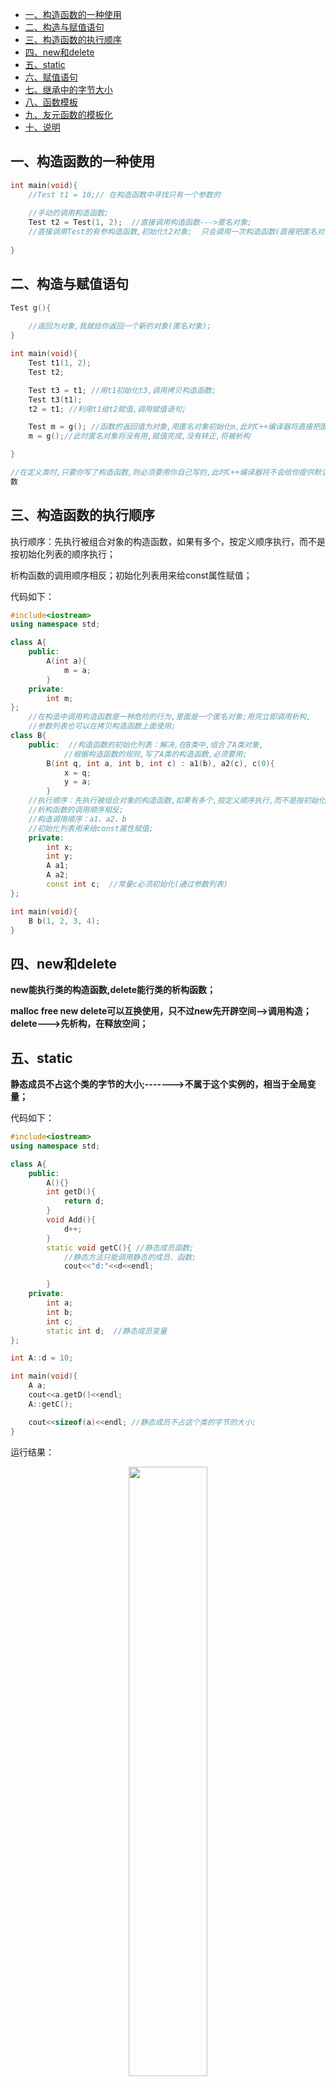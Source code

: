 - [一、构造函数的一种使用](#一构造函数的一种使用)
- [二、构造与赋值语句](#二构造与赋值语句)
- [三、构造函数的执行顺序](#三构造函数的执行顺序)
- [四、new和delete](#四new和delete)
- [五、static](#五static)
- [六、赋值语句](#六赋值语句)
- [七、继承中的字节大小](#七继承中的字节大小)
- [八、函数模板](#八函数模板)
- [九、友元函数的模板化](#九友元函数的模板化)
- [十、说明](#十说明)

## 一、构造函数的一种使用

```cpp
int main(void){
    //Test t1 = 10;// 在构造函数中寻找只有一个参数的
    
    //手动的调用构造函数;
    Test t2 = Test(1, 2);  //直接调用构造函数--->匿名对象;
    //直接调用Test的有参构造函数,初始化t2对象;  只会调用一次构造函数(直接把匿名对象转成t2);
    
}
```

## 二、构造与赋值语句

```cpp
Test g(){
    
    //返回为对象,我就给你返回一个新的对象(匿名对象);
}

int main(void){
    Test t1(1, 2); 
    Test t2; 

    Test t3 = t1; //用t1初始化t3,调用拷贝构造函数;
    Test t3(t1);
    t2 = t1; //利用t1给t2赋值,调用赋值语句;

    Test m = g(); //函数的返回值为对象,用匿名对象初始化m,此时C++编译器将直接把匿名对象转化为有名对象m;
    m = g();//此时匿名对象将没有用,赋值完成,没有转正,将被析构

}

//在定义类时,只要你写了构造函数,则必须要用你自己写的,此时C++编译器将不会给你提供默认的构造和拷贝构造函
数
```

## 三、构造函数的执行顺序

执行顺序：先执行被组合对象的构造函数，如果有多个，按定义顺序执行，而不是按初始化列表的顺序执行；

析构函数的调用顺序相反；初始化列表用来给const属性赋值；

代码如下：

```cpp
#include<iostream>
using namespace std;

class A{
    public:
        A(int a){ 
            m = a;
        }   
    private:
        int m;
};
    //在构造中调用构造函数是一种危险的行为,里面是一个匿名对象;用完立即调用析构,
    //参数列表也可以在拷贝构造函数上面使用;
class B{
    public:  //构造函数的初始化列表：解决,在B类中,组合了A类对象,
            //根据构造函数的规则,写了A类的构造函数,必须要用;
        B(int q, int a, int b, int c) : a1(b), a2(c), c(0){
            x = q;
            y = a;
        }   
    //执行顺序：先执行被组合对象的构造函数,如果有多个,按定义顺序执行,而不是按初始化列表的顺序执行;
    //析构函数的调用顺序相反;
    //构造调用顺序：a1、a2、b
    //初始化列表用来给const属性赋值;
    private:
        int x;
        int y;
        A a1;
        A a2;
        const int c;  //常量c必须初始化(通过参数列表)
};

int main(void){
    B b(1, 2, 3, 4);
}
```

## 四、new和delete

**new能执行类的构造函数,delete能行类的析构函数；**

**malloc free new delete可以互换使用，只不过new先开辟空间-->调用构造；delete--->先析构，在释放空间；**

## 五、static

**静态成员不占这个类的字节的大小;------->不属于这个实例的，相当于全局变量；**

代码如下：

```cpp
#include<iostream>
using namespace std;

class A{
    public:
        A(){}
        int getD(){
            return d;
        }
        void Add(){
            d++;
        }   
        static void getC(){ //静态成员函数;
            //静态方法只能调用静态的成员、函数;
            cout<<"d:"<<d<<endl;

        }   
    private:
        int a;
        int b;
        int c;
        static int d;  //静态成员变量
};

int A::d = 10; 

int main(void){
    A a;
    cout<<a.getD()<<endl;
    A::getC();

    cout<<sizeof(a)<<endl; //静态成员不占这个类的字节的大小;
}
```

运行结果：

<div align=center><img src='https://mmbiz.qpic.cn/mmbiz_png/cu0TUlMDjbsEiacQY79zE79O4zYiaOpAJwUNZADM9WpRbjyS6zVZWY2OSsfCas3Uwl9fvebRlzmXGQW8jTEz61pw/640?wx_fmt=png&tp=webp&wxfrom=5&wx_lazy=1&wx_co=1' width="50%" height="50%"></div>

## 六、赋值语句

重载=运算符难点：

1. 先把旧的内存释放掉；
2. 返回一个引用；为了支持连等；
3. 根据大小分配内存；

## 七、继承中的字节大小

**子类继承父类，在访问上有所限制，但是在内存空间上对属性成员是全部的继承了下来；静态变量在全局区，所以对静态变量不计入字节大小的计算；**

**class M{};//空的类，占一个标示，1字节；**

## 八、函数模板

- **普通函数的调用：可以进行隐式的类型转换；**
- **函数模版的调用：将严格按照类型进行匹配，不会进行自动类型转换；**

## 九、友元函数的模板化

**对友元函数实现<<运算符重载。**

代码如下：

```cpp
#include<iostream>
using namespace std;


//结论：友元函数的类模版比较复杂;

template<typename Type>
class Complex; //类的前置声明
template<typename Type>
ostream& operator<<(ostream &out, const Complex<Type> &c);//友元函数的前置声明


template<typename Type>
class Complex{
    public:
        friend ostream& operator<<<Type>(ostream &out, const Complex<Type> &c); //对<<的后面加上<Type>
;进行友元函数的模版化;
        Complex(Type a, Type b); 
        Complex(const Complex &c){}
        Complex& operator=(const Complex &c){}
        ~Complex(){}
    public:
        void printComplex();
        Complex operator+(const Complex &c);
    private:
        Type a;
        Type b;
};

//成员函数实现 +
template<typename Type>
Complex<Type>::Complex(Type a, Type b){
    this->a = a;
    this->b = b;
}
template<typename Type>
void Complex<Type>::printComplex(){
    cout<<"a:"<<a<<" b:"<<b<<endl;

}
template<typename Type>
Complex<Type> Complex<Type>::operator+(const Complex<Type> &c){
    return Complex(a+c.a, b+c.b);
}

//友元函数实现<<运算符重载
template<typename Type>
ostream& operator<<(ostream &out, const Complex<Type> &c){
    out<<"("<<c.a<<", "<<c.b<<")";

    return out;   
}
int main(void){
    Complex<int> c1(1, 2);
    Complex<int> c2(3, 4);
    Complex<int> c3 = c1 + c2;
    cout<<c3<<endl;
    c3.printComplex();

    return 0;
}
```

运行结果

<div align=center><img src='https://mmbiz.qpic.cn/mmbiz_png/cu0TUlMDjbsEiacQY79zE79O4zYiaOpAJw3fpLbWW6XDl01Fv5WKtCtlOj9Kib7X1nYxIJLpJhCIQlZOH4UvnhRwQ/640?wx_fmt=png&tp=webp&wxfrom=5&wx_lazy=1&wx_co=1' width="50%" height="50%"></div>

## 十、说明

原创文章链接：[C++从零入门学习系列（10）---友元函数<<的模板化](https://mp.weixin.qq.com/s?__biz=MzUxMzkyNDk0Ng==&mid=2247483907&idx=1&sn=ef209eaaf00904f3c219fd1f05d75471&chksm=f94c883ece3b012812cc03558b6fba879c3124ee73401a8aa56a4f69c6df548420657dbb6184&scene=21#wechat_redirect)
